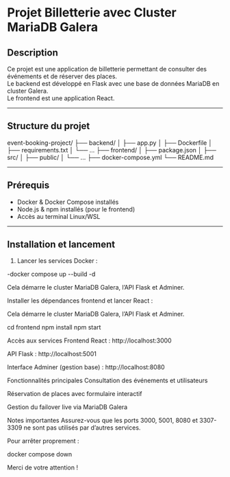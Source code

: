 # Projet Billetterie avec Cluster MariaDB Galera

## Description

Ce projet est une application de billetterie permettant de consulter des événements et de réserver des places.  
Le backend est développé en Flask avec une base de données MariaDB en cluster Galera.  
Le frontend est une application React.

---

## Structure du projet
event-booking-project/
├── backend/ 
│ ├── app.py
│ ├── Dockerfile
│ ├── requirements.txt
│ └── ...
├── frontend/ 
│ ├── package.json
│ ├── src/
│ ├── public/
│ └── ...
├── docker-compose.yml 
└── README.md 

---

## Prérequis

- Docker & Docker Compose installés  
- Node.js & npm installés (pour le frontend)  
- Accès au terminal Linux/WSL

---

## Installation et lancement

1. Lancer les services Docker :

-docker compose up --build -d

Cela démarre le cluster MariaDB Galera, l’API Flask et Adminer.

Installer les dépendances frontend et lancer React :

Cela démarre le cluster MariaDB Galera, l’API Flask et Adminer.

cd frontend
npm install
npm start

Accès aux services
Frontend React : http://localhost:3000

API Flask : http://localhost:5001

Interface Adminer (gestion base) : http://localhost:8080

Fonctionnalités principales
Consultation des événements et utilisateurs

Réservation de places avec formulaire interactif

Gestion du failover live via MariaDB Galera

Notes importantes
Assurez-vous que les ports 3000, 5001, 8080 et 3307-3309 ne sont pas utilisés par d’autres services.

Pour arrêter proprement :

docker compose down

Merci de votre attention !